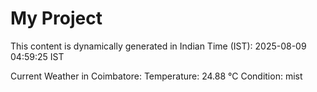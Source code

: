 # My Project

This content is dynamically generated in Indian Time (IST): 2025-08-09 04:59:25 IST


Current Weather in Coimbatore:
Temperature: 24.88 °C
Condition: mist
